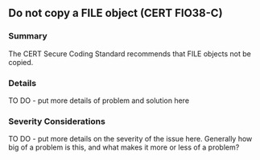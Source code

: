 ## Do not copy a FILE object (CERT FIO38-C)

### Summary
The CERT Secure Coding Standard recommends that FILE objects not be copied.

### Details
TO DO - put more details of problem and solution here

### Severity Considerations
TO DO - put more details on the severity of the issue here.  Generally how big of a problem is this, and what makes it more or less of a problem?

